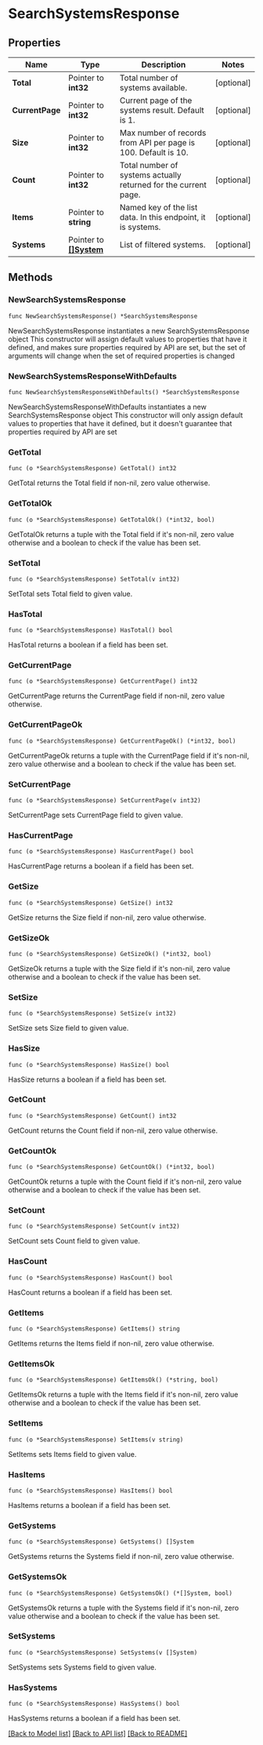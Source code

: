 # SearchSystemsResponse

## Properties

Name | Type | Description | Notes
------------ | ------------- | ------------- | -------------
**Total** | Pointer to **int32** | Total number of systems available. | [optional] 
**CurrentPage** | Pointer to **int32** | Current page of the systems result. Default is 1. | [optional] 
**Size** | Pointer to **int32** | Max number of records from API per page is 100. Default is 10. | [optional] 
**Count** | Pointer to **int32** | Total number of systems actually returned for the current page. | [optional] 
**Items** | Pointer to **string** | Named key of the list data. In this endpoint, it is systems. | [optional] 
**Systems** | Pointer to [**[]System**](System.md) | List of filtered systems. | [optional] 

## Methods

### NewSearchSystemsResponse

`func NewSearchSystemsResponse() *SearchSystemsResponse`

NewSearchSystemsResponse instantiates a new SearchSystemsResponse object
This constructor will assign default values to properties that have it defined,
and makes sure properties required by API are set, but the set of arguments
will change when the set of required properties is changed

### NewSearchSystemsResponseWithDefaults

`func NewSearchSystemsResponseWithDefaults() *SearchSystemsResponse`

NewSearchSystemsResponseWithDefaults instantiates a new SearchSystemsResponse object
This constructor will only assign default values to properties that have it defined,
but it doesn't guarantee that properties required by API are set

### GetTotal

`func (o *SearchSystemsResponse) GetTotal() int32`

GetTotal returns the Total field if non-nil, zero value otherwise.

### GetTotalOk

`func (o *SearchSystemsResponse) GetTotalOk() (*int32, bool)`

GetTotalOk returns a tuple with the Total field if it's non-nil, zero value otherwise
and a boolean to check if the value has been set.

### SetTotal

`func (o *SearchSystemsResponse) SetTotal(v int32)`

SetTotal sets Total field to given value.

### HasTotal

`func (o *SearchSystemsResponse) HasTotal() bool`

HasTotal returns a boolean if a field has been set.

### GetCurrentPage

`func (o *SearchSystemsResponse) GetCurrentPage() int32`

GetCurrentPage returns the CurrentPage field if non-nil, zero value otherwise.

### GetCurrentPageOk

`func (o *SearchSystemsResponse) GetCurrentPageOk() (*int32, bool)`

GetCurrentPageOk returns a tuple with the CurrentPage field if it's non-nil, zero value otherwise
and a boolean to check if the value has been set.

### SetCurrentPage

`func (o *SearchSystemsResponse) SetCurrentPage(v int32)`

SetCurrentPage sets CurrentPage field to given value.

### HasCurrentPage

`func (o *SearchSystemsResponse) HasCurrentPage() bool`

HasCurrentPage returns a boolean if a field has been set.

### GetSize

`func (o *SearchSystemsResponse) GetSize() int32`

GetSize returns the Size field if non-nil, zero value otherwise.

### GetSizeOk

`func (o *SearchSystemsResponse) GetSizeOk() (*int32, bool)`

GetSizeOk returns a tuple with the Size field if it's non-nil, zero value otherwise
and a boolean to check if the value has been set.

### SetSize

`func (o *SearchSystemsResponse) SetSize(v int32)`

SetSize sets Size field to given value.

### HasSize

`func (o *SearchSystemsResponse) HasSize() bool`

HasSize returns a boolean if a field has been set.

### GetCount

`func (o *SearchSystemsResponse) GetCount() int32`

GetCount returns the Count field if non-nil, zero value otherwise.

### GetCountOk

`func (o *SearchSystemsResponse) GetCountOk() (*int32, bool)`

GetCountOk returns a tuple with the Count field if it's non-nil, zero value otherwise
and a boolean to check if the value has been set.

### SetCount

`func (o *SearchSystemsResponse) SetCount(v int32)`

SetCount sets Count field to given value.

### HasCount

`func (o *SearchSystemsResponse) HasCount() bool`

HasCount returns a boolean if a field has been set.

### GetItems

`func (o *SearchSystemsResponse) GetItems() string`

GetItems returns the Items field if non-nil, zero value otherwise.

### GetItemsOk

`func (o *SearchSystemsResponse) GetItemsOk() (*string, bool)`

GetItemsOk returns a tuple with the Items field if it's non-nil, zero value otherwise
and a boolean to check if the value has been set.

### SetItems

`func (o *SearchSystemsResponse) SetItems(v string)`

SetItems sets Items field to given value.

### HasItems

`func (o *SearchSystemsResponse) HasItems() bool`

HasItems returns a boolean if a field has been set.

### GetSystems

`func (o *SearchSystemsResponse) GetSystems() []System`

GetSystems returns the Systems field if non-nil, zero value otherwise.

### GetSystemsOk

`func (o *SearchSystemsResponse) GetSystemsOk() (*[]System, bool)`

GetSystemsOk returns a tuple with the Systems field if it's non-nil, zero value otherwise
and a boolean to check if the value has been set.

### SetSystems

`func (o *SearchSystemsResponse) SetSystems(v []System)`

SetSystems sets Systems field to given value.

### HasSystems

`func (o *SearchSystemsResponse) HasSystems() bool`

HasSystems returns a boolean if a field has been set.


[[Back to Model list]](../README.md#documentation-for-models) [[Back to API list]](../README.md#documentation-for-api-endpoints) [[Back to README]](../README.md)


